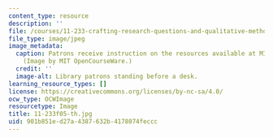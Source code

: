 ```yaml
---
content_type: resource
description: ''
file: /courses/11-233-crafting-research-questions-and-qualitative-methodology-fall-2005/901b851ed27a4387632b4178074feccc_11-233f05-th.jpg
file_type: image/jpeg
image_metadata:
  caption: Patrons receive instruction on the resources available at MIT's Rotch Library.
    (Image by MIT OpenCourseWare.)
  credit: ''
  image-alt: Library patrons standing before a desk.
learning_resource_types: []
license: https://creativecommons.org/licenses/by-nc-sa/4.0/
ocw_type: OCWImage
resourcetype: Image
title: 11-233f05-th.jpg
uid: 901b851e-d27a-4387-632b-4178074feccc
---
```

